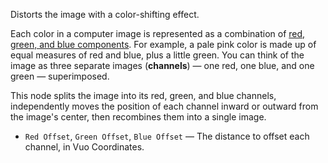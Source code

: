 Distorts the image with a color-shifting effect.

Each color in a computer image is represented as a combination of [red, green, and blue components](http://en.wikipedia.org/wiki/RGB_color_model). For example, a pale pink color is made up of equal measures of red and blue, plus a little green. You can think of the image as three separate images (**channels**) — one red, one blue, and one green — superimposed.

This node splits the image into its red, green, and blue channels, independently moves the position of each channel inward or outward from the image's center, then recombines them into a single image.

   - `Red Offset`, `Green Offset`, `Blue Offset` — The distance to offset each channel, in Vuo Coordinates.
